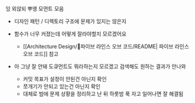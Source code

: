 잉 외않되 뿌앵 모먼트 모음

- 디자인 패턴 / 디렉토리 구조에 문제가 있지는 않은지

- 함수가 너무 커졌는데 어떻게 잘라야할지 모르겠어요
	- [[Architecture Design/📖파이브 라인스 오브 코드/README| 파이브 라인스 오브 코드]] 참고
- 아 그냥 잘 안돼 도큐먼트도 뭐라하는지 모르겠고 검색해도 원하는 결과가 안나와
	- 커밋 목표가 설정이 안된건 아닌지 확인
	- 쪼개기가 안되고 있는건 아닌지 확인
	- 대체로 밤에 문제 상황을 정리하고 난 뒤 하룻밤 푹 자고 일어나면 잘 해결됨